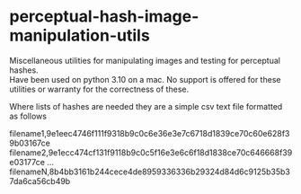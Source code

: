 # perceptual-hash-image-manipulation-utils
Miscellaneous utilities for manipulating images and testing for perceptual hashes.  
Have been used on python 3.10 on a mac.  No support is offered for these utilities or warranty for the correctness of these. 

Where lists of hashes are needed they are a simple csv text file formatted as follows

filename1,9e1eec4746f111f9318b9c0c6e36e3e7c6718d1839ce70c60e628f39b03167ce 
filename2,9e1ecc474cf131f9118b9c0c5f16e3e6c6f18d1838ce70c646668f39e03177ce
...
filenameN,8b4bb3161b244cece4de8959336336b29324d84d6c9125b35b37da6ca56cb49b

